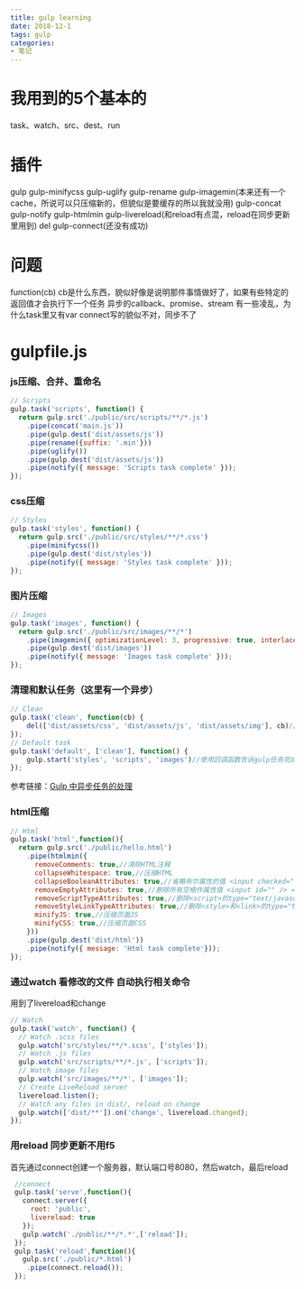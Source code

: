 ```yaml
---
title: gulp learning
date: 2018-12-1
tags: gulp
categories:
- 笔记 
---
```

# 我用到的5个基本的
task、watch、src、dest、run
# 插件
gulp
gulp-minifycss
gulp-uglify
gulp-rename
gulp-imagemin(本来还有一个cache，所说可以只压缩新的，但貌似是要缓存的所以我就没用)
gulp-concat
gulp-notify
gulp-htmlmin
gulp-livereload(和reload有点混，reload在同步更新里用到)
del
gulp-connect(还没有成功)
# 问题
function(cb)
cb是什么东西，貌似好像是说明那件事情做好了，如果有些特定的返回值才会执行下一个任务
异步的callback、promise、stream 有一些凌乱，为什么task里又有var
connect写的貌似不对，同步不了
# gulpfile.js
### js压缩、合并、重命名
```javascript
// Scripts
gulp.task('scripts', function() {
  return gulp.src('./public/src/scripts/**/*.js')
    .pipe(concat('main.js'))
    .pipe(gulp.dest('dist/assets/js'))
    .pipe(rename({suffix: '.min'}))
    .pipe(uglify())
    .pipe(gulp.dest('dist/assets/js'))
    .pipe(notify({ message: 'Scripts task complete' }));
});
```
### css压缩
```javascript
// Styles
gulp.task('styles', function() {
  return gulp.src('./public/src/styles/**/*.css')
    .pipe(minifycss())
    .pipe(gulp.dest('dist/styles'))
    .pipe(notify({ message: 'Styles task complete' }));
});
```
### 图片压缩
```javascript
// Images
gulp.task('images', function() {
  return gulp.src('./public/src/images/**/*')
    .pipe(imagemin({ optimizationLevel: 3, progressive: true, interlaced: true }))
    .pipe(gulp.dest('dist/images'))
    .pipe(notify({ message: 'Images task complete' }));
});
```
### 清理和默认任务（这里有一个异步）
```javascript
// Clean
gulp.task('clean', function(cb) {
    del(['dist/assets/css', 'dist/assets/js', 'dist/assets/img'], cb)//返回了一个cb
});
// Default task
gulp.task('default', ['clean'], function() {
    gulp.start('styles', 'scripts', 'images')//使用回调函数告诉gulp任务完成
});
```
参考链接：[Gulp 中异步任务的处理](https://blog.csdn.net/xyr05288/article/details/53114554")
### html压缩
```javascript
// Html
gulp.task('html',function(){
  return gulp.src('./public/hello.html')
    .pipe(htmlmin({
      removeComments: true,//清除HTML注释
      collapseWhitespace: true,//压缩HTML
      collapseBooleanAttributes: true,//省略布尔属性的值 <input checked="true"/> ==> <input />
      removeEmptyAttributes: true,//删除所有空格作属性值 <input id="" /> ==> <input />
      removeScriptTypeAttributes: true,//删除<script>的type="text/javascript"
      removeStyleLinkTypeAttributes: true,//删除<style>和<link>的type="text/css"
      minifyJS: true,//压缩页面JS
      minifyCSS: true,//压缩页面CSS
    }))
    .pipe(gulp.dest('dist/html'))
    .pipe(notify({ message: 'Html task complete'}));
});
```
### 通过watch 看修改的文件 自动执行相关命令
用到了livereload和change
```javascript
// Watch
gulp.task('watch', function() {
  // Watch .scss files
  gulp.watch('src/styles/**/*.scss', ['styles']);
  // Watch .js files
  gulp.watch('src/scripts/**/*.js', ['scripts']);
  // Watch image files
  gulp.watch('src/images/**/*', ['images']);
  // Create LiveReload server
  livereload.listen();
  // Watch any files in dist/, reload on change
  gulp.watch(['dist/**']).on('change', livereload.changed);
});
```
### 用reload 同步更新不用f5
首先通过connect创建一个服务器，默认端口号8080，然后watch，最后reload
```javascript
 //connect
 gulp.task('serve',function(){
   connect.server({
     root: 'public',
     livereload: true
   });
   gulp.watch('./public/**/*.*',['reload']);
 });
 gulp.task('reload',function(){
   gulp.src('./public/*.html')
    .pipe(connect.reload());
 });
 ```



